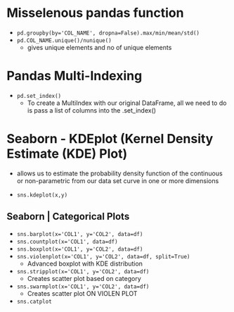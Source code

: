 # Misselenous pandas function
- `pd.groupby(by='COL_NAME', dropna=False).max/min/mean/std()`
- `pd.COL_NAME.unique()/nunique() `
	* gives unique elements and no of unique elements

# Pandas Multi-Indexing
- `pd.set_index() `
	* To create a MultiIndex with our original DataFrame, all we need to do is pass a list of columns into the .set_index()
	
# Seaborn - KDEplot (Kernel Density Estimate (KDE) Plot)
* allows us to estimate the probability density function of the continuous or non-parametric from our data set curve in one or more dimensions
- `sns.kdeplot(x,y)`

## Seaborn | Categorical Plots
- `sns.barplot(x='COL1', y='COL2', data=df)`
- `sns.countplot(x='COL1', data=df)`
- `sns.boxplot(x='COL1', y='COL2', data=df)`
- `sns.violenplot(x='COL1', y='COL2', data=df, split=True)`
	* Advanced boxplot with KDE distribution
- `sns.stripplot(x='COL1', y='COL2', data=df)`
	* Creates scatter plot based on category
- `sns.swarmplot(x='COL1', y='COL2', data=df)`
	* Creates scatter plot ON VIOLEN PLOT
- `sns.catplot`